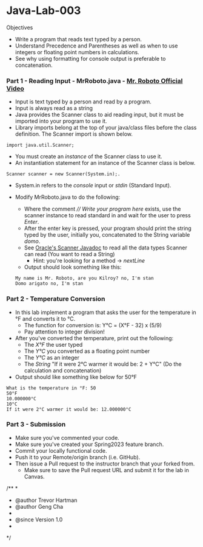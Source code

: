 # Java-Lab-003

Objectives

* Write a program that reads text typed by a person.
* Understand Precedence and Parentheses as well as when to use integers or floating point numbers in calculations.
* See why using formatting for console output is preferable to concatenation.
 
### Part 1 - Reading Input - MrRoboto.java - [Mr. Roboto Official Video](https://www.youtube.com/watch?v=uc6f_2nPSX8)

* Input is text typed by a person and read by a program.
* Input is always read as a string
* Java provides the Scanner class to aid reading input, but it must be imported into your program to use it.
* Library imports belong at the top of your java/class files before the class definition. The Scanner import is shown below.
```
import java.util.Scanner;
```
* You must create an *instance* of the Scanner class to use it.
* An instantiation statement for an instance of the Scanner class is below.
```
Scanner scanner = new Scanner(System.in);.
```
* System.in refers to the *console* input or *stdin* (Standard Input).

* Modify MrRoboto.java to do the following:
    * Where the comment *// Write your program here* exists, use the scanner instance to read standard in and wait for the user to press *Enter*.
    * After the enter key is pressed, your program should print the string typed by the user, initially you, concatenated to the String variable *domo*.
    * See [Oracle's Scanner Javadoc](https://docs.oracle.com/javase/8/docs/api/java/util/Scanner.html) to read all the data types Scanner can read (You want to read a String)
        * Hint: you're looking for a method -> *nextLine*
    * Output should look something like this:
    ```
    My name is Mr. Roboto, are you Kilroy? no, I'm stan
    Domo arigato no, I'm stan
    ```

### Part 2 - Temperature Conversion 

* In this lab implement a program that asks the user for the temperature in °F and converts it to °C.
    * The function for conversion is: Y°C = (X°F - 32) x (5/9)
    * Pay attention to integer division!
* After you've converted the temperature, print out the following:
    * The *X°F*  the user typed
    * The *Y°C* you converted as a floating point number
    * The *Y°C* as an integer
    * The *String* "If it were 2°C warmer it would be: 2 + Y°C" (Do the calculation and concatenation)
* Output should like something like below for 50°F
```
What is the temperature in °F: 50
50°F
10.000000°C
10°C
If it were 2°C warmer it would be: 12.000000°C
```

### Part 3 - Submission
* Make sure you've commented your code.
* Make sure you've created your Spring2023 feature branch.
* Commit your locally functional code.
* Push it to your Remote/origin branch (i.e. GitHub).
* Then issue a Pull request to the instructor branch that your forked from.
    * Make sure to save the Pull request URL and submit it for the lab in Canvas.

/**
*
* @author Trevor Hartman
* @author Geng Cha
*
* @since Version 1.0
*
*/